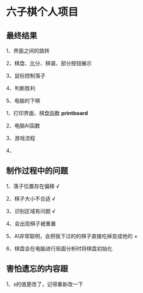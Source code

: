 # 六子棋个人项目

## 最终结果

1、界面之间的跳转

2、棋盘、比分、棋谱、部分按钮展示

3、鼠标控制落子

4、判断胜利

5、电脑的下棋



1、打印界面、棋盘函数 **printboard**

2、电脑AI函数

3、游戏流程

4、

## 制作过程中的问题

1、落子位置存在偏移  √

2、棋子大小不合适     √

3、识别区域有问题  √

4、会出现棋子被重置

5、AI非常聪明，会把我下过的的棋子直接吃掉变成他的  ×

6、棋盘会在电脑进行局面分析时将棋盘初始化





## 害怕遗忘的内容跟

1、s的值更改了，记得重新改一下







































